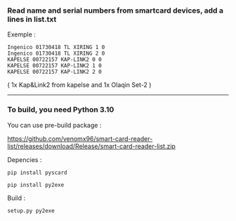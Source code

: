 ### Read name and serial numbers from smartcard devices, add a lines in list.txt

Exemple :
```
Ingenico 01730418 TL XIRING 1 0
Ingenico 01730418 TL XIRING 2 0
KAPELSE 00722157 KAP-LINK2 0 0
KAPELSE 00722157 KAP-LINK2 1 0
KAPELSE 00722157 KAP-LINK2 2 0
```

( 1x Kap&Link2 from kapelse and 1x Olaqin Set-2 )

----------------------------------------------------------------------------------------------------------------------

### To build, you need Python 3.10


You can use pre-build package :

https://github.com/venomx96/smart-card-reader-list/releases/download/Release/smart-card-reader-list.zip



Depencies :

```pip install pyscard```

```pip install py2exe```

Build : 

```setup.py py2exe```
